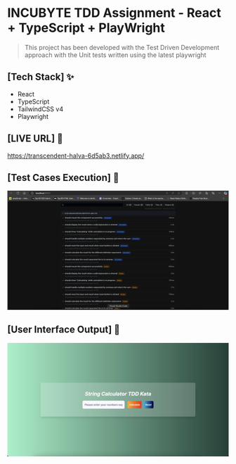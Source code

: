 # INCUBYTE TDD Assignment - React + TypeScript + PlayWright

> This project has been developed with the Test Driven Development approach with the Unit tests written using the latest playwright

## [Tech Stack] ✨
- React
- TypeScript
- TailwindCSS v4
- Playwright

## [LIVE URL] 🚀
https://transcendent-halva-6d5ab3.netlify.app/

## [Test Cases Execution] 🧪
![Test cases Output](/tdd-success-img.png)

## [User Interface Output] 🎨
![UI Output](/ui-output-img.png)
